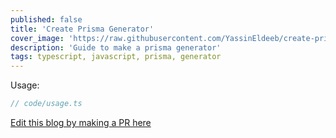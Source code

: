 ```yaml
---
published: false
title: 'Create Prisma Generator'
cover_image: 'https://raw.githubusercontent.com/YassinEldeeb/create-prisma-generator/main/images/banner.png'
description: 'Guide to make a prisma generator'
tags: typescript, javascript, prisma, generator
---
```


Usage:

```ts
// code/usage.ts
```

[Edit this blog by making a PR here](https://github.com/YassinEldeeb/create-prisma-generator/tree/main/dev.to/blogs/create-prisma-generator)
